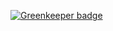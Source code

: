 

[![Greenkeeper badge](https://badges.greenkeeper.io/andreiconstantinescu/london-facts.svg)](https://greenkeeper.io/)